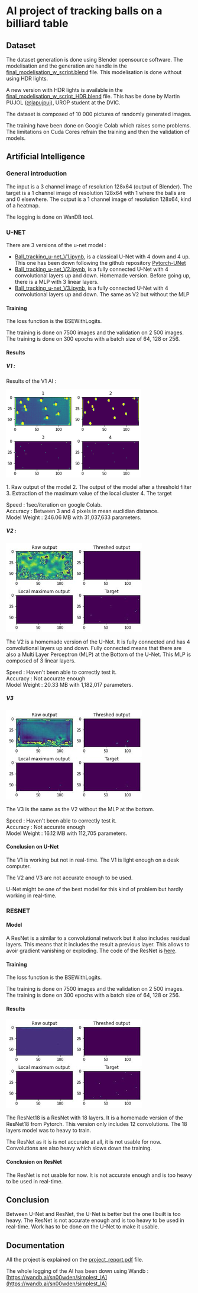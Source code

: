 # AI project of tracking balls on a billiard table

## Dataset

The dataset generation is done using Blender opensource software.
The modelisation and the generation are handle in the [final_modelisation_w_script.blend](Pool_Table/final_modelisation_w_script.blend) file. This modelisation is done without using HDR lights.

A new version with HDR lights is available in the [final_modelisation_w_script_HDR.blend](Pool_Table/final_modelisation_w_script_HDR.blend) file. This has be done by Martin PUJOL ([@lapujpuj](https://github.com/lapujpuj)), UROP student at the DVIC.

The dataset is composed of 10 000 pictures of randomly generated images.

The training have been done on Google Colab which raises some problems. The limitations on Cuda Cores refrain the training and then the validation of models.

## Artificial Intelligence
### General introduction

The input is a 3 channel image of resolution 128x64 (output of Blender).
The target is a 1 channel image of resolution 128x64 with 1 where the balls are and 0 elsewhere.
The output is a 1 channel image of resolution 128x64, kind of a heatmap.

The logging is done on WanDB tool.

### U-NET
There are 3 versions of the u-net model :
- [Ball_tracking_u-net_V1.ipynb](u_net_version/Ball_tracking_u-net_V1.ipynb), is a classical U-Net with 4 down and 4 up. This one has been down following the github repository [Pytorch-UNet](https://github.com/milesial/Pytorch-UNet) 
 - [Ball_tracking_u-net_V2.ipynb](u_net_version/Ball_tracking_u-net_V2.ipynb), is a fully connected U-Net with 4 convolutional layers up and down. Homemade version.
Before going up, there is a MLP with 3 linear layers.
 - [Ball_tracking_u-net_V3.ipynb](u_net_version/Ball_tracking_u-net_V3.ipynb), is a fully connected U-Net with 4 convolutional layers up and down. The same as V2 but without the MLP



#### Training

The loss function is the BSEWithLogits.

The training is done on 7500 images and the validation on 2 500 images.
The training is done on 300 epochs with a batch size of 64, 128 or 256.


#### Results
##### V1 : 

Results of the V1 AI :

![Output of the model](results/v1_result.png)

1. Raw output of the model
2. The output of the model after a threshold filter
3. Extraction of the maximum value of the local cluster
4. The target

Speed : 1sec/iteration on google Colab.<br>
Accuracy : Between 3 and 4 pixels in mean euclidian distance.<br>
Model Weight : 246.06 MB with 31,037,633 parameters.

##### V2 :

![Output of the model](results/v2_result.png)

The V2 is a homemade version of the U-Net. It is fully connected and has 4 convolutional layers up and down. Fully connected means that there are also a Multi Layer Perceptron (MLP) at the Bottom of the U-Net. This MLP is composed of 3 linear layers.

Speed : Haven't been able to correctly test it.<br>
Accuracy : Not accurate enough<br>
Model Weight : 20.33 MB with 1,182,017 parameters.

##### V3

![Output of the model](results/v3_result.png)

The V3 is the same as the V2 without the MLP at the bottom.

Speed : Haven't been able to correctly test it.<br>
Accuracy : Not accurate enough<br>
Model Weight : 16.12 MB with 112,705 parameters.


#### Conclusion on U-Net

The V1 is working but not in real-time.
The V1 is light enough on a desk computer.

The V2 and V3 are not accurate enough to be used.

U-Net might be one of the best model for this kind of problem but hardly working in real-time.


### RESNET


#### Model
A ResNet is a similar to a convolutional network but it also includes residual layers. This means that it includes the result a previous layer. This allows to avoir gradient vanishing or exploding.
The code of the ResNet is [here](resnet_version/Ball_tracking_resnet18.ipynb).
#### Training

The loss function is the BSEWithLogits.

The training is done on 7500 images and the validation on 2 500 images.
The training is done on 300 epochs with a batch size of 64, 128 or 256.

#### Results
![Output of the model](results/resnet_result.png)

The ResNet18 is a ResNet with 18 layers. It is a homemade version of the ResNet18 from Pytorch.
This version only includes 12 convolutions. The 18 layers model was to heavy to train.

The ResNet as it is is not accurate at all, it is not usable for now.
Convolutions are also heavy which slows down the training.

#### Conclusion on ResNet

The ResNet is not usable for now. It is not accurate enough and is too heavy to be used in real-time.

## Conclusion

Between U-Net and ResNet, the U-Net is better but the one I built is too heavy. The ResNet is not accurate enough and is too heavy to be used in real-time. Work has to be done on the U-Net to make it usable.

## Documentation

All the project is explained on the [project_report.pdf](project_report.pdf) file.

The whole logging of the AI has been down using Wandb : [https://wandb.ai/sn00wden/simplest_IA](https://wandb.ai/sn00wden/simplest_IA)
